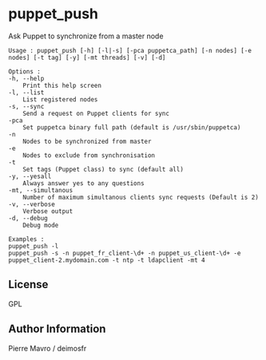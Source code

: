 puppet_push
===========

Ask Puppet to synchronize from a master node

```
Usage : puppet_push [-h] [-l|-s] [-pca puppetca_path] [-n nodes] [-e nodes] [-t tag] [-y] [-mt threads] [-v] [-d]

Options :
-h, --help
	Print this help screen
-l, --list
	List registered nodes
-s, --sync
	Send a request on Puppet clients for sync
-pca
	Set puppetca binary full path (default is /usr/sbin/puppetca)
-n
	Nodes to be synchronized from master
-e
	Nodes to exclude from synchronisation
-t
	Set tags (Puppet class) to sync (default all)
-y, --yesall
	Always answer yes to any questions
-mt, --simultanous
	Number of maximum simultanous clients sync requests (Default is 2)
-v, --verbose
	Verbose output
-d, --debug
	Debug mode

Examples :
puppet_push -l
puppet_push -s -n puppet_fr_client-\d+ -n puppet_us_client-\d+ -e puppet_client-2.mydomain.com -t ntp -t ldapclient -mt 4
```

License
-------

GPL

Author Information
------------------

Pierre Mavro / deimosfr
